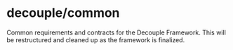 decouple/common
======

Common requirements and contracts for the Decouple Framework.
This will be restructured and cleaned up as the framework is finalized.
